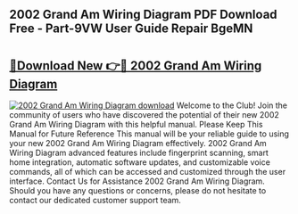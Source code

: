 ## 2002 Grand Am Wiring Diagram PDF Download Free - Part-9VW User Guide Repair BgeMN

# <h2><a href="http://dfq88m.blite.top/?on=2002+Grand+Am+Wiring+Diagram">🔗Download New 👉🔴 2002 Grand Am Wiring Diagram</a></h2>

[![2002 Grand Am Wiring Diagram download](https://i.imgur.com/lujVjoI.png)](http://dfq88m.blite.top/?on=2002+Grand+Am+Wiring+Diagram)
Welcome to the Club! Join the community of users who have discovered the potential of their new 2002 Grand Am Wiring Diagram with this helpful manual. Please Keep This Manual for Future Reference This manual will be your reliable guide to using your new 2002 Grand Am Wiring Diagram effectively. 2002 Grand Am Wiring Diagram advanced features include fingerprint scanning, smart home integration, automatic software updates, and customizable voice commands, all of which can be accessed and customized through the user interface. Contact Us for Assistance 2002 Grand Am Wiring Diagram. Should you have any questions or concerns, please do not hesitate to contact our dedicated customer support team.
